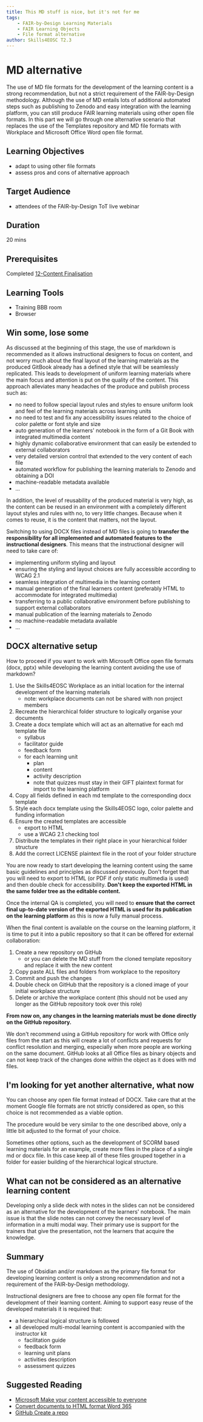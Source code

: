 ```yaml
---
title: This MD stuff is nice, but it's not for me
tags: 
    - FAIR-by-Design Learning Materials
    - FAIR Learning Objects
    - File format alternative
author: Skills4EOSC T2.3
---
```


# MD alternative

The use of MD file formats for the development of the learning content is a strong recommendation, but not a strict requirement of the FAIR-by-Design methodology. Although the use of MD entails lots of additional automated steps such as publishing to Zenodo and easy integration with the learning platform, you can still produce FAIR learning materials using other open file formats. In this part we will go through one alternative scenario that replaces the use of the Templates repository and MD file formats with Workplace and Microsoft Office Word open file format.

## Learning Objectives
- adapt to using other file formats
- assess pros and cons of alternative approach

## Target Audience
- attendees of the FAIR-by-Design ToT live webinar

## Duration
20 mins

## Prerequisites
Completed [12-Content Finalisation](../12-Content%20Finalisation/12-Content_finalisation.md)

## Learning Tools
- Training BBB room
- Browser


## Win some, lose some 

As discussed at the beginning of this stage, the use of markdown is recommended as it allows instructional designers to focus on content, and not worry much about the final layout of the learning materials as the produced GitBook already has a defined style that will be seamlessly replicated. This leads to development of uniform learning materials where the main focus and attention is put on the quality of the content. This approach alleviates many headaches of the produce and publish process such as:

- no need to follow special layout rules and styles to ensure uniform look and feel of the learning materials across learning units
- no need to test and fix any accessibility issues related to the choice of color palette or font style and size
- auto generation of the learners' notebook in the form of a Git Book with integrated multimedia content
- highly dynamic collaborative environment that can easily be extended to external collaborators
- very detailed version control that extended to the very content of each file
- automated workflow for publishing the learning materials to Zenodo and obtaining a DOI
- machine-readable metadata available
- ...

In addition, the level of reusability of the produced material is very high, as the content can be reused in an environment with a completely different layout styles and rules with no, to very little changes. Because when it comes to reuse, it is the content that matters, not the layout.

Switching to using DOCX files instead of MD files is going to **transfer the responsibility for all implemented and automated features to the instructional designers**. This means that the instructional designer will need to take care of:

- implementing uniform styling and layout
- ensuring the styling and layout choices are fully accessible according to WCAG 2.1
- seamless integration of multimedia in the learning content
- manual generation of the final learners content (preferably HTML to accommodate for integrated multimedia)
- transferring to a public collaborative environment before publishing to support external collaborators
- manual publication of the learning materials to Zenodo
- no machine-readable metadata available
- ...

## DOCX alternative setup

How to proceed if you want to work with Microsoft Office open file formats (docx, pptx) while developing the learning content avoiding the use of markdown?

1. Use the Skills4EOSC Workplace as an initial location for the internal development of the learning materials
    - note: workplace documents can not be shared with non project members
2. Recreate the hierarchical folder structure to logically organise your documents
3. Create a docx template which will act as an alternative for each md template file 
    - syllabus
    - facilitator guide
    - feedback form
    - for each learning unit
        - plan
        - content
        - activity description
        - note that quizzes must stay in their GIFT plaintext format for import to the learning platform
4. Copy all fields defined in each md template to the corresponding docx template
5. Style each docx template using the Skills4EOSC logo, color palette and funding information
6. Ensure the created templates are accessible
    - export to HTML
    - use a WCAG 2.1 checking tool
7. Distribute the templates in their right place in your hierarchical folder structure
8. Add the correct LICENSE plaintext file in the root of your folder structure

You are now ready to start developing the learning content using the same basic guidelines and principles as discussed previously.
Don't forget that you will need to export to HTML (or PDF if only static multimedia is used) and then double check for accessibility.
**Don't keep the exported HTML in the same folder tree as the editable content.** 

Once the internal QA is completed, you will need to **ensure that the correct final up-to-date version of the exported HTML is used for its publication on the learning platform** as this is now a fully manual process. 

When the final content is available on the course on the learning platform, it is time to put it into a public repository so that it can be offered for external collaboration:

1. Create a new repository on GitHub
    - or you can delete the MD stuff from the cloned template repository and replace it with the new content
2. Copy paste ALL files and folders from workplace to the repository
3. Commit and push the changes
4. Double check on GitHub that the repository is a cloned image of your initial workplace structure
5. Delete or archive the workplace content (this should not be used any longer as the GitHub repository took over this role)

**From now on, any changes in the learning materials must be done directly on the GitHub repository.**

We don't recommend using a GitHub repository for work with Office only files from the start as this will create a lot of conflicts and requests for conflict resolution and merging, especially when more people are working on the same document. GitHub looks at all Office files as binary objects and can not keep track of the changes done within the object as it does with md files. 

## I'm looking for yet another alternative, what now

You can choose any open file format instead of DOCX. Take care that at the moment Google file formats are not strictly considered as open, so this choice is not recommended as a viable option. 

The procedure would be very similar to the one described above, only a little bit adjusted to the format of your choice.

Sometimes other options, such as the development of SCORM based learning materials for an example, create more files in the place of a single md or docx file. In this case keep all of these files grouped together in a folder for easier building of the hierarchical logical structure. 

## What can not be considered as an alternative learning content

Developing only a slide deck with notes in the slides can not be considered as an alternative for the development of the learners' notebook. The main issue is that the slide notes can not convey the necessary level of information in a multi modal way. Their primary use is support for the trainers that give the presentation, not the learners that acquire the knowledge. 

## Summary

The use of Obsidian and/or markdown as the primary file format for developing learning content is only a strong recommendation and not a requirement of the FAIR-by-Design methodology.

Instructional designers are free to choose any open file format for the development of their learning content. Aiming to support easy reuse of the developed materials it is required that:

- a hierarchical logical structure is followed
- all developed multi-modal learning content is accompanied with the instructor kit
    - facilitation guide
    - feedback form
    - learning unit plans
    - activities description
    - assessment quizzes 

## Suggested Reading
- [Microsoft Make your content accessible to everyone](https://support.microsoft.com/en-us/office/make-your-content-accessible-to-everyone-ecab0fcf-d143-4fe8-a2ff-6cd596bddc6d)
- [Convert documents to HTML format Word 365](https://www.officetooltips.com/word/tips/convert_documents_to_html_format.html)
- [GitHub Create a repo](https://docs.github.com/en/get-started/quickstart/create-a-repo)
